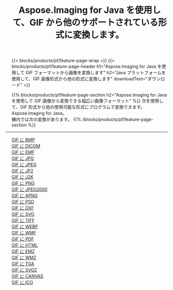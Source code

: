 ﻿---
title: Aspose.Imaging for Java を使用して、GIF から他のサポートされている形式に変換します。 
weight: 3920
url: /ja/java/conversion/from/gif 
lang: ja
langdirlevel: 2
locales: zh-hans,ja,it,ru,de,es,fr,nl,id,lt,pl,pt,vi,tr,ko,zh-hant,ar,hi,th,sv,cs,uk,he
description: Aspose.Imaging は、Java プラットフォームを使用して GIF から他のフォーマットに簡単に変換できます
---

{{< blocks/products/pf/feature-page-wrap >}}
{{< blocks/products/pf/feature-page-header h1="Aspose.Imaging for Java を使用して GIF フォーマットから画像を変換します" h2="Java プラットフォームを使用して、GIF 画像形式から他の形式に変換します" downloadText="ダウンロード" >}}


{{% blocks/products/pf/feature-page-section  h2="Aspose.Imaging for Java を使用して GIF 画像から変換できる幅広い画像フォーマット" %}}
次を使用して、GIF 形式から他の使用可能な形式にプログラムで変換できます。
Aspose.Imaging for Java。
<br/>
機内では次の変換があります。
{{% /blocks/products/pf/feature-page-section %}}
<div class="container-fluid productfamilypage bg-gray">
    <div class="convertypes bg-gray agp-content section">
        <div class="container">
		<hr style="margin-left:-20px;"/>
		<div class="row other-converters">
		    <div class='col-md-2 other-converter remove-lp remove-rp'><a href="/imaging/ja/java/conversion/gif-to-bmp" >GIF に BMP</a></div><div class='col-md-2 other-converter remove-lp remove-rp'><a href="/imaging/ja/java/conversion/gif-to-dicom" >GIF に DICOM</a></div><div class='col-md-2 other-converter remove-lp remove-rp'><a href="/imaging/ja/java/conversion/gif-to-emf" >GIF に EMF</a></div><div class='col-md-2 other-converter remove-lp remove-rp'><a href="/imaging/ja/java/conversion/gif-to-jpg" >GIF に JPG</a></div><div class='col-md-2 other-converter remove-lp remove-rp'><a href="/imaging/ja/java/conversion/gif-to-jpeg" >GIF に JPEG</a></div><div class='col-md-2 other-converter remove-lp remove-rp'><a href="/imaging/ja/java/conversion/gif-to-jp2" >GIF に JP2</a></div><div class='col-md-2 other-converter remove-lp remove-rp'><a href="/imaging/ja/java/conversion/gif-to-j2k" >GIF に J2K</a></div><div class='col-md-2 other-converter remove-lp remove-rp'><a href="/imaging/ja/java/conversion/gif-to-png" >GIF に PNG</a></div><div class='col-md-2 other-converter remove-lp remove-rp'><a href="/imaging/ja/java/conversion/gif-to-jpeg2000" >GIF に JPEG2000</a></div><div class='col-md-2 other-converter remove-lp remove-rp'><a href="/imaging/ja/java/conversion/gif-to-apng" >GIF に APNG</a></div><div class='col-md-2 other-converter remove-lp remove-rp'><a href="/imaging/ja/java/conversion/gif-to-psd" >GIF に PSD</a></div><div class='col-md-2 other-converter remove-lp remove-rp'><a href="/imaging/ja/java/conversion/gif-to-dxf" >GIF に DXF</a></div><div class='col-md-2 other-converter remove-lp remove-rp'><a href="/imaging/ja/java/conversion/gif-to-svg" >GIF に SVG</a></div><div class='col-md-2 other-converter remove-lp remove-rp'><a href="/imaging/ja/java/conversion/gif-to-tiff" >GIF に TIFF</a></div><div class='col-md-2 other-converter remove-lp remove-rp'><a href="/imaging/ja/java/conversion/gif-to-webp" >GIF に WEBP</a></div><div class='col-md-2 other-converter remove-lp remove-rp'><a href="/imaging/ja/java/conversion/gif-to-wmf" >GIF に WMF</a></div><div class='col-md-2 other-converter remove-lp remove-rp'><a href="/imaging/ja/java/conversion/gif-to-pdf" >GIF に PDF</a></div><div class='col-md-2 other-converter remove-lp remove-rp'><a href="/imaging/ja/java/conversion/gif-to-html" >GIF に HTML</a></div><div class='col-md-2 other-converter remove-lp remove-rp'><a href="/imaging/ja/java/conversion/gif-to-emz" >GIF に EMZ</a></div><div class='col-md-2 other-converter remove-lp remove-rp'><a href="/imaging/ja/java/conversion/gif-to-wmz" >GIF に WMZ</a></div><div class='col-md-2 other-converter remove-lp remove-rp'><a href="/imaging/ja/java/conversion/gif-to-tga" >GIF に TGA</a></div><div class='col-md-2 other-converter remove-lp remove-rp'><a href="/imaging/ja/java/conversion/gif-to-svgz" >GIF に SVGZ</a></div><div class='col-md-2 other-converter remove-lp remove-rp'><a href="/imaging/ja/java/conversion/gif-to-canvas" >GIF に CANVAS</a></div><div class='col-md-2 other-converter remove-lp remove-rp'><a href="/imaging/ja/java/conversion/gif-to-ico" >GIF に ICO</a></div>
                </div>
        </div>
    </div>
</div>
<br/>

